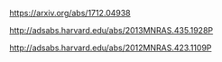
https://arxiv.org/abs/1712.04938

http://adsabs.harvard.edu/abs/2013MNRAS.435.1928P

http://adsabs.harvard.edu/abs/2012MNRAS.423.1109P

